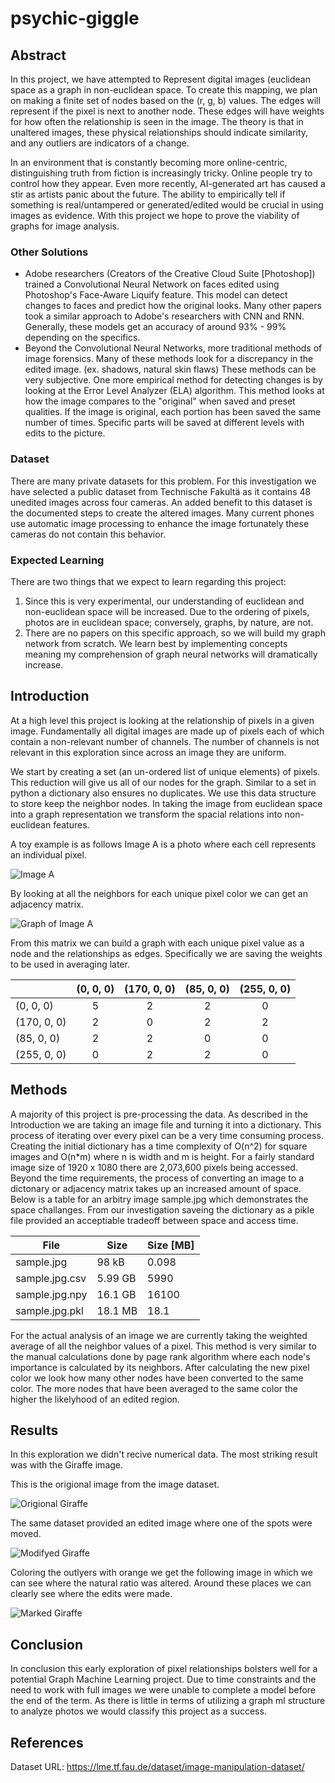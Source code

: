 # psychic-giggle

## Abstract

In this project, we have attempted to Represent digital images (euclidean space as a graph in non-euclidean space. To create this mapping, we plan on making a finite set of nodes based on the (r, g, b) values. The edges will represent if the pixel is next to another node. These edges will have weights for how often the relationship is seen in the image. The theory is that in unaltered images, these physical relationships should indicate similarity, and any outliers are indicators of a change.

In an environment that is constantly becoming more online-centric, distinguishing truth from fiction is increasingly tricky. Online people try to control how they appear. Even more recently, AI-generated art has caused a stir as artists panic about the future. The ability to empirically tell if something is real/untampered or generated/edited would be crucial in using images as evidence. With this project we hope to prove the viability of graphs for image analysis.


### Other Solutions

- Adobe researchers (Creators of the Creative Cloud Suite [Photoshop]) trained a Convolutional Neural Network on faces edited using Photoshop's Face-Aware Liquify feature. This model can detect changes to faces and predict how the original looks. Many other papers took a similar approach to Adobe's researchers with CNN and RNN. Generally, these models get an accuracy of around 93% - 99% depending on the specifics.
- Beyond the Convolutional Neural Networks, more traditional methods of image forensics. Many of these methods look for a discrepancy in the edited image. (ex. shadows, natural skin flaws) These methods can be very subjective. One more empirical method for detecting changes is by looking at the Error Level Analyzer (ELA) algorithm. This method looks at how the image compares to the "original" when saved and preset qualities. If the image is original, each portion has been saved the same number of times. Specific parts will be saved at different levels with edits to the picture.


### Dataset

There are many private datasets for this problem. For this investigation we have selected a public dataset from Technische Fakultä as it contains 48 unedited images across four cameras. An added benefit to this dataset is the documented steps to create the altered images. Many current phones use automatic image processing to enhance the image fortunately these cameras do not contain this behavior.



### Expected Learning

There are two things that we expect to learn regarding this project:
1. Since this is very experimental, our understanding of euclidean and non-euclidean space will be increased. Due to the ordering of pixels, photos are in euclidean space; conversely, graphs, by nature, are not.
2. There are no papers on this specific approach, so we will build my graph network from scratch. We learn best by implementing concepts meaning my comprehension of graph neural networks will dramatically increase.


## Introduction

At a high level this project is looking at the relationship of pixels in a given image. Fundamentally all digital images are made up of pixels each of which contain a non-relevant number of channels. The number of channels is not relevant in this exploration since across an image they are uniform.

We start by creating a set (an un-ordered list of unique elements) of pixels. This reduction will give us all of our nodes for the graph. Similar to a set in python a dictionary also ensures no duplicates. We use this data structure to store keep the neighbor nodes. In taking the image from euclidean space into a graph representation we transform the spacial relations into non-euclidean features.

A toy example is as follows Image A is a photo where each cell represents an individual pixel. 


![Image A](./image-a.png)

By looking at all the neighbors for each unique pixel color we can get an adjacency matrix.

![Graph of Image A](./image-a-graph.svg)

From this matrix we can build a graph with each unique pixel value as a node and the relationships as edges. Specifically we are saving the weights to be used in averaging later.

|             | (0, 0, 0) | (170, 0, 0) | (85, 0, 0) | (255, 0, 0) |
|-------------|:---------:|:-----------:|:----------:|:-----------:|
| (0, 0, 0)   | 5         | 2           | 2          | 0           |
| (170, 0, 0) | 2         | 0           | 2          | 2           |
| (85, 0, 0)  | 2         | 2           | 0          | 0           |
| (255, 0, 0) | 0         | 2           | 2          | 0           |


## Methods

A majority of this project is pre-processing the data. As described in the Introduction we are taking an image file and turning it into a dictionary. This process of iterating over every pixel can be a very time consuming process. Creating the initial dictionary has a time complexity of O(n^2) for square images and O(n*m) where n is width and m is height. For a fairly standard image size of 1920 x 1080 there are 2,073,600 pixels being accessed. Beyond the time requirements, the process of converting an image to a dictonary or adjacency matrix takes up an increased amount of space. Below is a table for an arbitry image sample.jpg which demonstrates the space challanges. From our investigation saveing the dictionary as a pikle file provided an acceptiable tradeoff between space and access time. 

| File           | Size    | Size \[MB\] |
|----------------|---------|-------------|
| sample.jpg     | 98   kB | 0.098       |
| sample.jpg.csv | 5.99 GB |  5990       |
| sample.jpg.npy | 16.1 GB | 16100       |
| sample.jpg.pkl | 18.1 MB | 18.1        |

For the actual analysis of an image we are currently taking the weighted average of all the neighbor values of a pixel. This method is very similar to the manual calculations done by page rank algorithm where each node's importance is calculated by its neighbors. After calculating the new pixel color we look how many other nodes have been converted to the same color. The more nodes that have been averaged to the same color the higher the likelyhood of an edited region. 

## Results

In this exploration we didn't recive numerical data. The most striking result was with the Giraffe image. 


This is the origional image from the image dataset.

![Origional Giraffe](./benchmark_data/C4_flickr/giraffe.png)


The same dataset provided an edited image where one of the spots were moved.

![Modifyed Giraffe](./benchmark_data/C4_flickr/giraffe_copy.png)


Coloring the outlyers with orange we get the following image in which we can see where the natural ratio was altered. Around these places we can clearly see where the edits were made.

![Marked Giraffe](./benchmark_data/C4_flickr/giraffe_copy.png.png)


## Conclusion

In conclusion this early exploration of pixel relationships bolsters well for a potential Graph Machine Learning project. Due to time constraints and the need to work with full images we were unable to complete a model before the end of the term. As there is little in terms of utilizing a graph ml structure to analyze photos we would classify this project as a success.


## References

Dataset URL: https://lme.tf.fau.de/dataset/image-manipulation-dataset/

